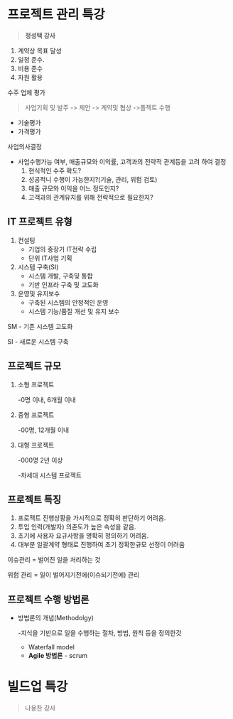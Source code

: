 # 프로젝트 관리 특강

> **정성택 강사**

1. 계약상 목표 달성
2. 일정 준수.
3. 비용 준수
4. 자원 활용



수주 업체 평가

> 사업기획 및 발주 -> 제안 -> 계약및 협상 ->플젝트 수행

* 기술평가
* 가격평가



사업의사결정 

* 사업수행가능 여부, 매출규모와 이익률, 고객과의 전략적 관계등을 고려 하여 결정
  1. 현식적인 수주 확도?
  2. 성공적니 수행이 가능한지?(기술, 관리, 위험 검토)
  3. 매출 규모와 이익을 어느 정도인지?
  4. 고객과의 관계유지를 위해 전략적으로 필요한지?

## IT 프로젝트 유형

1. 컨설팅
   * 기업의 중장기 IT전략 수립
   * 단위 IT사업 기획
2. 시스템 구축(SI)
   * 시스템 개발, 구축및 통합
   * 기반 인프라 구축 및 고도화
3. 운영및 유지보수
   * 구축된 시스템의 안정적인 운영
   * 시스템 기능/품질 개선 및 유지 보수

SM - 기존 시스템 고도화

SI - 새로운 시스템 구축



## 프로젝트 규모

 1. 소형 프로젝트

    -0명 이내, 6개월 이내

 2. 중형 프로젝트

    -00명, 12개월 이내 

 3. 대형 프로젝트

    -000명 2년 이상

    -차세대 시스템 프로젝트

## 프로젝트 특징

1. 프로젝트 진행상황을 가시적으로 정확히 판단하기 어려움.
2. 투입 인력(개발자) 의존도가 높은 속성을 같음.
3. 초기에 사용자 요규사항을 명확히 정의하기 어려움.
4. 대부분 일괄계약 형태로 진행하여 초기 정확한규모 선정이 어려움





이슈관리 = 벌어진 일을 처리하는 것

위험 관리 = 일이 벌어지기전에(이슈되기전에) 관리



## 프로젝트 수행 방법론

* 방법론의 개념(Methodolgy)

  -지식을 기반으로 일을 수행하는 절차, 방법, 원칙 등을 정의한것

  * Waterfall model
  * **Agile 방법론** - scrum





# 빌드업 특강

> 나용찬 강사

